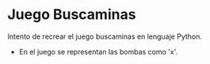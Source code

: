 # Juego Buscaminas
Intento de recrear el juego buscaminas en lenguaje Python.
- En el juego se representan las bombas como 'x'.
